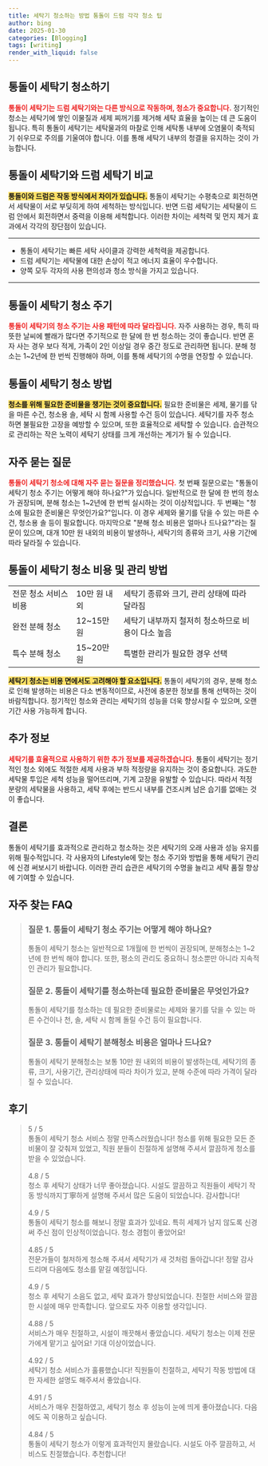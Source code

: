 ```yaml
---
title: 세탁기 청소하는 방법 통돌이 드럼 각각 청소 팁
author: bing
date: 2025-01-30
categories: [Blogging]
tags: [writing]
render_with_liquid: false
---
```



<h2 id='통돌이_세탁기_청소하기'>통돌이 세탁기 청소하기</h2>

<p><b><span style="color: #ee2323;">통돌이 세탁기는 드럼 세탁기와는 다른 방식으로 작동하며, 청소가 중요합니다.</span></b> 정기적인 청소는 세탁기에 쌓인 이물질과 세제 찌꺼기를 제거해 세탁 효율을 높이는 데 큰 도움이 됩니다. 특히 통돌이 세탁기는 세탁물과의 마찰로 인해 세탁통 내부에 오염물이 축적되기 쉬우므로 주의를 기울여야 합니다. 이를 통해 세탁기 내부의 청결을 유지하는 것이 가능합니다.</p>

<h2 id='통돌이_세탁기와_드럼세탁기_비교'>통돌이 세탁기와 드럼 세탁기 비교</h2>

<p><b><span style="background-color: #ffe066;">통돌이와 드럼은 작동 방식에서 차이가 있습니다.</span></b> 통돌이 세탁기는 수평축으로 회전하면서 세탁물이 서로 부딪히게 하여 세척하는 방식입니다. 반면 드럼 세탁기는 세탁물이 드럼 안에서 회전하면서 중력을 이용해 세척합니다. 이러한 차이는 세척력 및 먼지 제거 효과에서 각각의 장단점이 있습니다.</p>

<hr />

<ul>
    <li>통돌이 세탁기는 빠른 세탁 사이클과 강력한 세척력을 제공합니다.</li>
    <li>드럼 세탁기는 세탁물에 대한 손상이 적고 에너지 효율이 우수합니다.</li>
    <li>양쪽 모두 각자의 사용 편의성과 청소 방식을 가지고 있습니다.</li>
</ul>

<hr />

<h2 id='청소_주기'>통돌이 세탁기 청소 주기</h2>

<p><b><span style="color: #ee2323;">통돌이 세탁기의 청소 주기는 사용 패턴에 따라 달라집니다.</span></b> 자주 사용하는 경우, 특히 따뜻한 날씨에 빨래가 많다면 주기적으로 한 달에 한 번 청소하는 것이 좋습니다. 반면 혼자 사는 경우 보다 적게, 가족이 2인 이상일 경우 중간 정도로 관리하면 됩니다. 분해 청소는 1~2년에 한 번씩 진행해야 하며, 이를 통해 세탁기의 수명을 연장할 수 있습니다.</p>

<h2 id='청소_방법'>통돌이 세탁기 청소 방법</h2>

<p><b><span style="background-color: #ffe066;">청소를 위해 필요한 준비물을 챙기는 것이 중요합니다.</span></b> 필요한 준비물은 세제, 물기를 닦을 마른 수건, 청소용 솔, 세탁 시 함께 사용할 수건 등이 있습니다. 세탁기를 자주 청소하면 불필요한 고장을 예방할 수 있으며, 또한 효율적으로 세탁할 수 있습니다. 습관적으로 관리하는 작은 노력이 세탁기 상태를 크게 개선하는 계기가 될 수 있습니다.</p>

<h2 id='자주묻는질문'>자주 묻는 질문</h2>

<p><b><span style="color: #ee2323;">통돌이 세탁기 청소에 대해 자주 묻는 질문을 정리했습니다.</span></b> 첫 번째 질문으로는 "통돌이 세탁기 청소 주기는 어떻게 해야 하나요?"가 있습니다. 일반적으로 한 달에 한 번의 청소가 권장되며, 분해 청소는 1~2년에 한 번씩 실시하는 것이 이상적입니다. 두 번째는 "청소에 필요한 준비물은 무엇인가요?"입니다. 이 경우 세제와 물기를 닦을 수 있는 마른 수건, 청소용 솔 등이 필요합니다. 마지막으로 "분해 청소 비용은 얼마나 드나요?"라는 질문이 있으며, 대개 10만 원 내외의 비용이 발생하나, 세탁기의 종류와 크기, 사용 기간에 따라 달라질 수 있습니다.</p>

<h2 id='비용_및_관리'>통돌이 세탁기 청소 비용 및 관리 방법</h2>

<table>
    <tr>
        <td>전문 청소 서비스 비용</td>
        <td>10만 원 내외</td>
        <td>세탁기 종류와 크기, 관리 상태에 따라 달라짐</td>
    </tr>
    <tr>
        <td>완전 분해 청소</td>
        <td>12~15만 원</td>
        <td>세탁기 내부까지 철저히 청소하므로 비용이 다소 높음</td>
    </tr>
    <tr>
        <td>특수 분해 청소</td>
        <td>15~20만 원</td>
        <td>특별한 관리가 필요한 경우 선택</td>
    </tr>
</table>

<p><b><span style="background-color: #ffe066;">세탁기 청소는 비용 면에서도 고려해야 할 요소입니다.</span></b> 통돌이 세탁기의 경우, 분해 청소로 인해 발생하는 비용은 다소 변동적이므로, 사전에 충분한 정보를 통해 선택하는 것이 바람직합니다. 정기적인 청소와 관리는 세탁기의 성능을 더욱 향상시킬 수 있으며, 오랜 기간 사용 가능하게 합니다.</p>

<h2 id='추가_정보'>추가 정보</h2>

<p><b><span style="color: #ee2323;">세탁기를 효율적으로 사용하기 위한 추가 정보를 제공하겠습니다.</span></b> 통돌이 세탁기는 정기적인 청소 외에도 적절한 세제 사용과 부하 적정량을 유지하는 것이 중요합니다. 과도한 세탁물 투입은 세척 성능을 떨어뜨리며, 기계 고장을 유발할 수 있습니다. 따라서 적정 분량의 세탁물을 사용하고, 세탁 후에는 반드시 내부를 건조시켜 남은 습기를 없애는 것이 좋습니다.</p>

<h2 id='결론'>결론</h2>

<p>통돌이 세탁기를 효과적으로 관리하고 청소하는 것은 세탁기의 오래 사용과 성능 유지를 위해 필수적입니다. 각 사용자의 Lifestyle에 맞는 청소 주기와 방법을 통해 세탁기 관리에 신경 써보시기 바랍니다. 이러한 관리 습관은 세탁기의 수명을 늘리고 세탁 품질 향상에 기여할 수 있습니다.</p>


<h2 id='자주_찾는_FAQ'>자주 찾는 FAQ</h2>
<div itemscope="" itemtype="https://schema.org/FAQPage"> 
<blockquote> 
<div itemscope="" itemprop="mainEntity" itemtype="https://schema.org/Question"> 
<h3 itemprop="name">질문 1. 통돌이 세탁기 청소 주기는 어떻게 해야 하나요?</h3> 
<div itemscope="" itemprop="acceptedAnswer" itemtype="https://schema.org/Answer"> 
<span itemprop="text"> <p>통돌이 세탁기 청소는 일반적으로 1개월에 한 번씩이 권장되며, 분해청소는 1~2년에 한 번씩 해야 합니다. 또한, 평소의 관리도 중요하니 청소뿐만 아니라 지속적인 관리가 필요합니다.</p> </span> 
</div> 
</div> 

<div itemscope="" itemprop="mainEntity" itemtype="https://schema.org/Question"> 
<h3 itemprop="name">질문 2. 통돌이 세탁기를 청소하는데 필요한 준비물은 무엇인가요?</h3> 
<div itemscope="" itemprop="acceptedAnswer" itemtype="https://schema.org/Answer"> 
<span itemprop="text"> <p>통돌이 세탁기를 청소하는 데 필요한 준비물로는 세제와 물기를 닦을 수 있는 마른 수건이나 천, 솔, 세탁 시 함께 돌릴 수건 등이 필요합니다.</p> </span> 
</div> 
</div> 

<div itemscope="" itemprop="mainEntity" itemtype="https://schema.org/Question"> 
<h3 itemprop="name">질문 3. 통돌이 세탁기 분해청소 비용은 얼마나 드나요?</h3> 
<div itemscope="" itemprop="acceptedAnswer" itemtype="https://schema.org/Answer"> 
<span itemprop="text"> <p>통돌이 세탁기 분해청소는 보통 10만 원 내외의 비용이 발생하는데, 세탁기의 종류, 크기, 사용기간, 관리상태에 따라 차이가 있고, 분해 수준에 따라 가격이 달라질 수 있습니다.</p> </span> 
</div> 
</div> 
</blockquote> 
</div>
<h2 id='후기'>후기</h2>
<div itemscope itemtype="https://schema.org/Product">
  <blockquote>
  <div itemprop="review" itemscope itemtype="https://schema.org/Review">
      <div itemprop="reviewRating" itemscope itemtype="https://schema.org/Rating"> <span itemprop="ratingValue">5</span> / <span itemprop="bestRating">5</span> </div>
      <span itemprop="reviewBody">통돌이 세탁기 청소 서비스 정말 만족스러웠습니다! 청소를 위해 필요한 모든 준비물이 잘 갖춰져 있었고, 직원 분들이 친절하게 설명해 주셔서 깔끔하게 청소를 받을 수 있었습니다.</span>
  </div>
  <br>
  <div itemprop="review" itemscope itemtype="https://schema.org/Review">
      <div itemprop="reviewRating" itemscope itemtype="https://schema.org/Rating"> <span itemprop="ratingValue">4.8</span> / <span itemprop="bestRating">5</span> </div>
      <span itemprop="reviewBody">청소 후 세탁기 상태가 너무 좋아졌습니다. 시설도 깔끔하고 직원들이 세탁기 작동 방식까지丁寧하게 설명해 주셔서 많은 도움이 되었습니다. 감사합니다!</span>
  </div>
  <br>
  <div itemprop="review" itemscope itemtype="https://schema.org/Review">
      <div itemprop="reviewRating" itemscope itemtype="https://schema.org/Rating"> <span itemprop="ratingValue">4.9</span> / <span itemprop="bestRating">5</span> </div>
      <span itemprop="reviewBody">통돌이 세탁기 청소를 해보니 정말 효과가 있네요. 특히 세제가 남지 않도록 신경 써 주신 점이 인상적이었습니다. 청소 경험이 좋았어요!</span>
  </div>
  <br>
  <div itemprop="review" itemscope itemtype="https://schema.org/Review">
      <div itemprop="reviewRating" itemscope itemtype="https://schema.org/Rating"> <span itemprop="ratingValue">4.85</span> / <span itemprop="bestRating">5</span> </div>
      <span itemprop="reviewBody">전문가들이 철저하게 청소해 주셔서 세탁기가 새 것처럼 돌아갑니다! 정말 감사드리며 다음에도 청소를 맡길 예정입니다.</span>
  </div>
  <br>
  <div itemprop="review" itemscope itemtype="https://schema.org/Review">
      <div itemprop="reviewRating" itemscope itemtype="https://schema.org/Rating"> <span itemprop="ratingValue">4.9</span> / <span itemprop="bestRating">5</span> </div>
      <span itemprop="reviewBody">청소 후 세탁기 소음도 없고, 세탁 효과가 향상되었습니다. 친절한 서비스와 깔끔한 시설에 매우 만족합니다. 앞으로도 자주 이용할 생각입니다.</span>
  </div>
  <br>
  <div itemprop="review" itemscope itemtype="https://schema.org/Review">
      <div itemprop="reviewRating" itemscope itemtype="https://schema.org/Rating"> <span itemprop="ratingValue">4.88</span> / <span itemprop="bestRating">5</span> </div>
      <span itemprop="reviewBody">서비스가 매우 친절하고, 시설이 깨끗해서 좋았습니다. 세탁기 청소는 이제 전문가에게 맡기고 싶어요! 기대 이상이었습니다.</span>
  </div>
  <br>
  <div itemprop="review" itemscope itemtype="https://schema.org/Review">
      <div itemprop="reviewRating" itemscope itemtype="https://schema.org/Rating"> <span itemprop="ratingValue">4.92</span> / <span itemprop="bestRating">5</span> </div>
      <span itemprop="reviewBody">세탁기 청소 서비스가 훌륭했습니다! 직원들이 친절하고, 세탁기 작동 방법에 대한 자세한 설명도 해주셔서 좋았습니다.</span>
  </div>
  <br>
  <div itemprop="review" itemscope itemtype="https://schema.org/Review">
      <div itemprop="reviewRating" itemscope itemtype="https://schema.org/Rating"> <span itemprop="ratingValue">4.91</span> / <span itemprop="bestRating">5</span> </div>
      <span itemprop="reviewBody">서비스가 매우 친절하였고, 세탁기 청소 후 성능이 눈에 띄게 좋아졌습니다. 다음에도 꼭 이용하고 싶습니다.</span>
  </div>
  <br>
  <div itemprop="review" itemscope itemtype="https://schema.org/Review">
      <div itemprop="reviewRating" itemscope itemtype="https://schema.org/Rating"> <span itemprop="ratingValue">4.84</span> / <span itemprop="bestRating">5</span> </div>
      <span itemprop="reviewBody">통돌이 세탁기 청소가 이렇게 효과적인지 몰랐습니다. 시설도 아주 깔끔하고, 서비스도 친절했습니다. 추천합니다!</span>
  </div>
  </blockquote>
</div>
